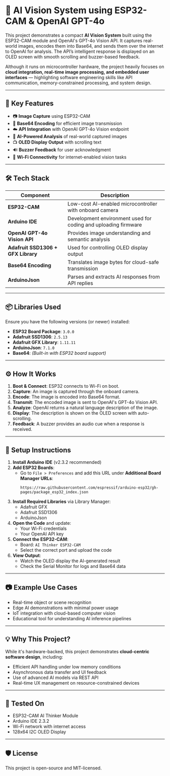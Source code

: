 # 🧠 AI Vision System using ESP32-CAM & OpenAI GPT-4o

This project demonstrates a compact **AI Vision System** built using the ESP32-CAM module and OpenAI's GPT-4o Vision API. It captures real-world images, encodes them into Base64, and sends them over the internet to OpenAI for analysis. The API’s intelligent response is displayed on an OLED screen with smooth scrolling and buzzer-based feedback.

Although it runs on microcontroller hardware, the project heavily focuses on **cloud integration, real-time image processing, and embedded user interfaces** — highlighting software engineering skills like API communication, memory-constrained processing, and system design.

---

## 🚀 Key Features

- 📷 **Image Capture** using ESP32-CAM  
- 🔐 **Base64 Encoding** for efficient image transmission  
- ☁️ **API Integration** with OpenAI GPT-4o Vision endpoint  
- 🧠 **AI-Powered Analysis** of real-world captured images  
- 📺 **OLED Display Output** with scrolling text  
- 🔊 **Buzzer Feedback** for user acknowledgment  
- 📡 **Wi-Fi Connectivity** for internet-enabled vision tasks  

---

## 🛠️ Tech Stack

| Component | Description |
|----------|-------------|
| **ESP32-CAM** | Low-cost AI-enabled microcontroller with onboard camera |
| **Arduino IDE** | Development environment used for coding and uploading firmware |
| **OpenAI GPT-4o Vision API** | Provides image understanding and semantic analysis |
| **Adafruit SSD1306 + GFX Library** | Used for controlling OLED display output |
| **Base64 Encoding** | Translates image bytes for cloud-safe transmission |
| **ArduinoJson** | Parses and extracts AI responses from API replies |

---

## 📦 Libraries Used

Ensure you have the following versions (or newer) installed:

- **ESP32 Board Package**: `3.0.0`  
- **Adafruit SSD1306**: `2.5.13`  
- **Adafruit GFX Library**: `1.11.11`  
- **ArduinoJson**: `7.1.0`  
- **Base64**: *(Built-in with ESP32 board support)*

---

## ⚙️ How It Works

1. **Boot & Connect**: ESP32 connects to Wi-Fi on boot.  
2. **Capture**: An image is captured through the onboard camera.  
3. **Encode**: The image is encoded into Base64 format.  
4. **Transmit**: The encoded image is sent to OpenAI's GPT-4o Vision API.  
5. **Analyze**: OpenAI returns a natural language description of the image.  
6. **Display**: The description is shown on the OLED screen with auto-scrolling.  
7. **Feedback**: A buzzer provides an audio cue when a response is received.

---

## 🔧 Setup Instructions

1. **Install Arduino IDE** (v2.3.2 recommended)  
2. **Add ESP32 Boards**:
   - Go to `File > Preferences` and add this URL under **Additional Board Manager URLs**:
     ```
     https://raw.githubusercontent.com/espressif/arduino-esp32/gh-pages/package_esp32_index.json
     ```
3. **Install Required Libraries** via Library Manager:
   - Adafruit GFX
   - Adafruit SSD1306
   - ArduinoJson
4. **Open the Code** and update:
   - Your Wi-Fi credentials
   - Your OpenAI API key
5. **Connect the ESP32-CAM**:
   - Board: `AI Thinker ESP32-CAM`
   - Select the correct port and upload the code
6. **View Output**:
   - Watch the OLED display the AI-generated result
   - Check the Serial Monitor for logs and Base64 data

---

## 📷 Example Use Cases

- Real-time object or scene recognition  
- Edge AI demonstrations with minimal power usage  
- IoT integration with cloud-based computer vision  
- Educational tool for understanding AI inference pipelines

---

## 💡 Why This Project?

While it's hardware-backed, this project demonstrates **cloud-centric software design**, including:

- Efficient API handling under low memory conditions  
- Asynchronous data transfer and UI feedback  
- Use of advanced AI models via REST API  
- Real-time UX management on resource-constrained devices

---

## 🧪 Tested On

- ESP32-CAM AI Thinker Module  
- Arduino IDE 2.3.2  
- Wi-Fi network with internet access  
- 128x64 I2C OLED Display

---

## 🛡️ License

This project is open-source and MIT-licensed.

